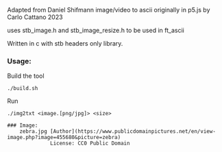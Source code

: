 Adapted from Daniel Shifmann image/video to ascii originally in p5.js
by Carlo Cattano 2023

uses stb_image.h and stb_image_resize.h
to be used in ft_ascii

Written in c with stb headers only library.

### Usage:

Build the tool

```
./build.sh
```

Run

```
./img2txt <image.[png/jpg]> <size>

### Image:
    zebra.jpg [Author](https://www.publicdomainpictures.net/en/view-image.php?image=455680&picture=zebra)
              License: CC0 Public Domain
```
